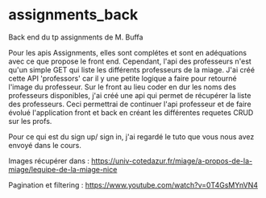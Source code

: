 # assignments_back
 Back end du tp assignments de M. Buffa

Pour les apis Assignments, elles sont complétes et sont en adéquations avec ce que propose le front end.
Cependant, l'api des professeurs n'est qu'un simple GET qui liste les différents professeurs de la miage. J'ai créé cette API 'professors' car il y une petite logique a faire pour retourné l'image du professeur.
Sur le front au lieu coder en dur les noms des professeurs disponibles, j'ai créé une api qui permet de récupérer la liste des professeurs. Ceci permettrai de continuer l'api professeur et de faire évolué l'application front et back en créant les différentes requetes CRUD sur les profs.

Pour ce qui est du sign up/ sign in, j'ai regardé le tuto que vous nous avez envoyé dans le cours.

Images récupérer dans : https://univ-cotedazur.fr/miage/a-propos-de-la-miage/lequipe-de-la-miage-nice

Pagination et filtering : https://www.youtube.com/watch?v=0T4GsMYnVN4
